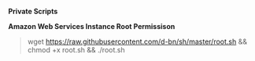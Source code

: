 **Private Scripts**

**Amazon Web Services Instance Root Permissison**

> wget https://raw.githubusercontent.com/d-bn/sh/master/root.sh && chmod +x root.sh && ./root.sh
